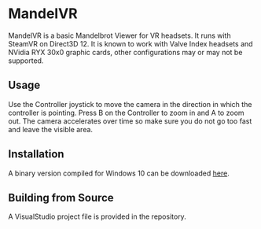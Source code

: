 # MandelVR

MandelVR is a basic Mandelbrot Viewer for VR headsets. It runs with SteamVR on Direct3D 12. 
It is known to work with Valve Index headsets and NVidia RYX 30x0 graphic cards, 
other configurations may or may not be supported.

## Usage

Use the Controller joystick to move the camera in the direction in which the controller
is pointing. Press B on the Controller to zoom in and A to zoom out. The camera accelerates
over time so make sure you do not go too fast and leave the visible area.

## Installation

A binary version compiled for Windows 10 can be downloaded [here](https://github.com/8too/MandelVR/raw/master/binaries/MandelVR.zip).

## Building from Source

A VisualStudio project file is provided in the repository. 
